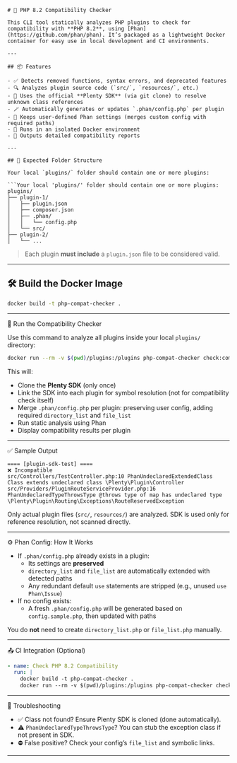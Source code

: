 ```
# 🐘 PHP 8.2 Compatibility Checker

This CLI tool statically analyzes PHP plugins to check for compatibility with **PHP 8.2**, using [Phan](https://github.com/phan/phan). It’s packaged as a lightweight Docker container for easy use in local development and CI environments.

---

## 📦 Features

- ✅ Detects removed functions, syntax errors, and deprecated features
- 🔍 Analyzes plugin source code (`src/`, `resources/`, etc.)
- 🧠 Uses the official **Plenty SDK** (via git clone) to resolve unknown class references
- 🪄 Automatically generates or updates `.phan/config.php` per plugin
- 🧩 Keeps user-defined Phan settings (merges custom config with required paths)
- 🐳 Runs in an isolated Docker environment
- 📄 Outputs detailed compatibility reports

---

## 📁 Expected Folder Structure

Your local `plugins/` folder should contain one or more plugins:

```Your local 'plugins/' folder should contain one or more plugins:
plugins/
├── plugin-1/
│   ├── plugin.json
│   ├── composer.json
│   ├── .phan/
│   │   └── config.php 
│   └── src/
├── plugin-2/
│   └── ...
```

> Each plugin **must include** a `plugin.json` file to be considered valid.

---

## 🛠 Build the Docker Image

```bash
docker build -t php-compat-checker .
```

---

🚀 Run the Compatibility Checker

Use this command to analyze all plugins inside your local `plugins/` directory:

```bash
docker run --rm -v $(pwd)/plugins:/plugins php-compat-checker check:compatibility --path=/plugins
```

This will:

- Clone the **Plenty SDK** (only once)
- Link the SDK into each plugin for symbol resolution (not for compatibility check itself)
- Merge `.phan/config.php` per plugin: preserving user config, adding required `directory_list` and `file_list`
- Run static analysis using Phan
- Display compatibility results per plugin

---

✅ Sample Output

```
==== [plugin-sdk-test] ====
❌ Incompatible
src/Controllers/TestController.php:10 PhanUndeclaredExtendedClass Class extends undeclared class \Plenty\Plugin\Controller
src/Providers/PluginRouteServiceProvider.php:16 PhanUndeclaredTypeThrowsType @throws type of map has undeclared type \Plenty\Plugin\Routing\Exceptions\RouteReservedException
```

Only actual plugin files (`src/`, `resources/`) are analyzed. SDK is used only for reference resolution, not scanned directly.

---

⚙️ Phan Config: How It Works

- If `.phan/config.php` already exists in a plugin:
    - Its settings are **preserved**
    - `directory_list` and `file_list` are automatically extended with detected paths
    - Any redundant default `use` statements are stripped (e.g., unused `use Phan\Issue`)
- If no config exists:
    - A fresh `.phan/config.php` will be generated based on `config.sample.php`, then updated with paths

You do **not** need to create `directory_list.php` or `file_list.php` manually.

---

📤 CI Integration (Optional)

```yaml
- name: Check PHP 8.2 Compatibility
  run: |
    docker build -t php-compat-checker .
    docker run --rm -v $(pwd)/plugins:/plugins php-compat-checker check:compatibility --path=/plugins
```

---

🧪 Troubleshooting

- ✅ Class not found? Ensure Plenty SDK is cloned (done automatically).
- ⚠️ `PhanUndeclaredTypeThrowsType`? You can stub the exception class if not present in SDK.
- ⛔ False positive? Check your config’s `file_list` and symbolic links.

---
